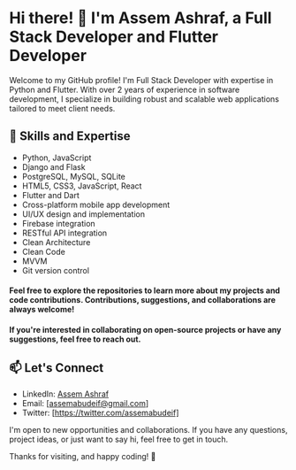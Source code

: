 # Hi there! 👋 I'm Assem Ashraf, a Full Stack Developer and  Flutter Developer

Welcome to my GitHub profile! I'm Full Stack Developer with expertise in Python and Flutter. With over 2 years of experience in software development, I specialize in building robust and scalable web applications tailored to meet client needs.

## 🚀 Skills and Expertise
- Python,  JavaScript
- Django and Flask
- PostgreSQL, MySQL, SQLite
- HTML5, CSS3, JavaScript, React
- Flutter and Dart
- Cross-platform mobile app development
- UI/UX design and implementation
- Firebase integration
- RESTful API integration
- Clean Architecture
- Clean Code
- MVVM
- Git version control

#### Feel free to explore the repositories to learn more about my projects and code contributions. Contributions, suggestions, and collaborations are always welcome!


#### If you're interested in collaborating on open-source projects or have any suggestions, feel free to reach out.

## 📫 Let's Connect
- LinkedIn: [Assem Ashraf](https://www.linkedin.com/in/assemabudeif/)
- Email: [assemabudeif@gmail.com]
- Twitter: [https://twitter.com/assemabudeif]

I'm open to new opportunities and collaborations. If you have any questions, project ideas, or just want to say hi, feel free to get in touch.

Thanks for visiting, and happy coding! 🎉
